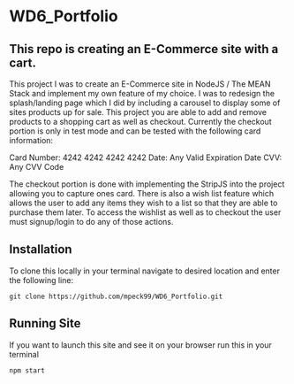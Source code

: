 # WD6_Portfolio

## This repo is creating an E-Commerce site with a cart. 
This project I was to create an E-Commerce site in NodeJS / The MEAN Stack and implement my own feature of my choice. I was to redesign the splash/landing page  which I did by including a carousel to display some of sites products up for sale. This project you are able to add and remove products to a shopping cart as well as checkout. Currently the checkout portion is only in test mode and can be tested with the following card information: 

Card Number: 4242 4242 4242 4242
Date: Any Valid Expiration Date
CVV: Any CVV Code

The checkout portion is done with implementing the StripJS into the project allowing you to capture ones card. 
There is also a wish list feature which allows the user to add any items they wish to a list so that they are able to purchase them later. To access the wishlist as well as to checkout the user must signup/login to do any of those actions.
## Installation
To clone this locally in your terminal navigate to desired location and enter the following line: 
``` 
git clone https://github.com/mpeck99/WD6_Portfolio.git 
```
## Running Site
If you want to launch this site and see it on your browser run this in your terminal
```
npm start
```
